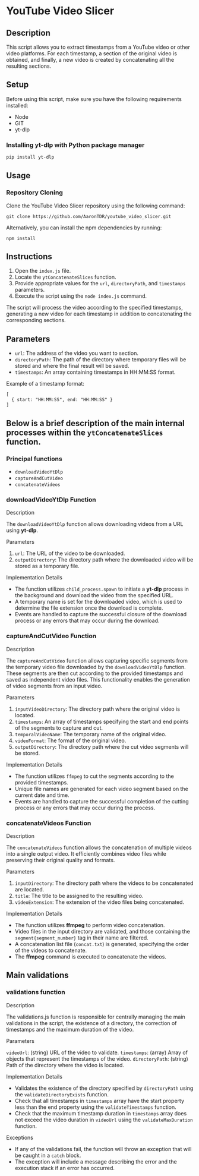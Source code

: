 # YouTube Video Slicer

## Description

This script allows you to extract timestamps from a YouTube video or other video platforms. For each timestamp, a section of the original video is obtained, and finally, a new video is created by concatenating all the resulting sections.

## Setup

Before using this script, make sure you have the following requirements installed:

- Node
- GIT
- yt-dlp

### Installing yt-dlp with Python package manager

```bash
pip install yt-dlp
```

## Usage

### Repository Cloning

Clone the YouTube Video Slicer repository using the following command:

```
git clone https://github.com/AaronTDR/youtube_video_slicer.git
```

Alternatively, you can install the npm dependencies by running:

```
npm install
```

## Instructions

1. Open the `index.js` file.
2. Locate the `ytConcatenateSlices` function.
3. Provide appropriate values for the `url`, `directoryPath`, and `timestamps` parameters.
4. Execute the script using the `node index.js` command.

The script will process the video according to the specified timestamps, generating a new video for each timestamp in addition to concatenating the corresponding sections.

## Parameters

- `url`: The address of the video you want to section.
- `directoryPath`: The path of the directory where temporary files will be stored and where the final result will be saved.
- `timestamps`: An array containing timestamps in HH:MM:SS format.

Example of a timestamp format:

```
[
  { start: "HH:MM:SS", end: "HH:MM:SS" }
]
```

## Below is a brief description of the main internal processes within the `ytConcatenateSlices` function.

### Principal functions

- `downloadVideoYtDlp`
- `captureAndCutVideo`
- `concatenateVideos`

### downloadVideoYtDlp Function

Description

The `downloadVideoYtDlp` function allows downloading videos from a URL using **yt-dlp**.

Parameters

1. `url`: The URL of the video to be downloaded.
2. `outputDirectory`: The directory path where the downloaded video will be stored as a temporary file.

Implementation Details

- The function utilizes `child_process.spawn` to initiate a **yt-dlp** process in the background and download the video from the specified URL.
- A temporary name is set for the downloaded video, which is used to determine the file extension once the download is complete.
- Events are handled to capture the successful closure of the download process or any errors that may occur during the download.

### captureAndCutVideo Function

Description

The `captureAndCutVideo` function allows capturing specific segments from the temporary video file downloaded by the `downloadVideoYtDlp` function. These segments are then cut according to the provided timestamps and saved as independent video files. This functionality enables the generation of video segments from an input video.

Parameters

1. `inputVideoDirectory`: The directory path where the original video is located.
2. `timestamps`: An array of timestamps specifying the start and end points of the segments to capture and cut.
3. `temporalVideoName`: The temporary name of the original video.
4. `videoFormat`: The format of the original video.
5. `outputDirectory`: The directory path where the cut video segments will be stored.

Implementation Details

- The function utilizes `ffmpeg` to cut the segments according to the provided timestamps.
- Unique file names are generated for each video segment based on the current date and time.
- Events are handled to capture the successful completion of the cutting process or any errors that may occur during the process.

### concatenateVideos Function

Description

The `concatenateVideos` function allows the concatenation of multiple videos into a single output video. It efficiently combines video files while preserving their original quality and formats.

Parameters

1. `inputDirectory`: The directory path where the videos to be concatenated are located.
2. `title`: The title to be assigned to the resulting video.
3. `videoExtension`: The extension of the video files being concatenated.

Implementation Details

- The function utilizes **ffmpeg** to perform video concatenation.
- Video files in the input directory are validated, and those containing the `segment{segment_number}` tag in their name are filtered.
- A concatenation list file (`concat.txt`) is generated, specifying the order of the videos to concatenate.
- The **ffmpeg** command is executed to concatenate the videos.

## Main validations

### validations function

Description

The validations.js function is responsible for centrally managing the main validations in the script, the existence of a directory, the correction of timestamps and the maximum duration of the video.

Parameters

`videoUrl`: (string) URL of the video to validate.
`timestamps`: (array) Array of objects that represent the timestamps of the video.
`directoryPath`: (string) Path of the directory where the video is located.

Implementation Details

- Validates the existence of the directory specified by `directoryPath` using the `validateDirectoryExists` function.
- Check that all timestamps in `timestamps` array have the start property less than the end property using the `validateTimestamps` function.
- Check that the maximum timestamp duration in `timestamps` array does not exceed the video duration in `videoUrl` using the `validateMaxDuration` function.

Exceptions

- If any of the validations fail, the function will throw an exception that will be caught in a `catch` block.
- The exception will include a message describing the error and the execution stack if an error has occurred.
